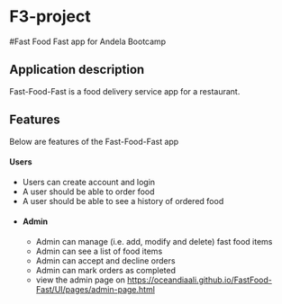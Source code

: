 # F3-project
#Fast Food Fast app for Andela Bootcamp  
## Application description  
 Fast-Food-Fast​ is a food delivery service app for a restaurant.  
## Features
Below are features of the Fast-Food-Fast app
####  Users
* Users can create account and login  
* A user should be able to order food  
* A user should be able to see a history of ordered food
* #### Admin
  * Admin can manage (i.e. add, modify and delete) fast food items
  * Admin can see a list of food items
  * Admin can accept and decline orders
  * Admin can mark orders as completed  
  * view the admin page on https://oceandiaali.github.io/FastFood-Fast/UI/pages/admin-page.html  
  
